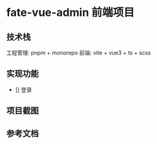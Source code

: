 # fate-vue-admin 前端项目

## 技术栈

工程管理: pnpm + monorepo
前端: vite + vue3 + ts + scss

## 实现功能

- [] 登录

## 项目截图

## 参考文档
